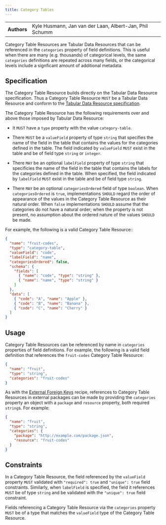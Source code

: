 ```yaml
---
title: Category Tables
---
```


<table>
  <tr>
    <th>Authors</th>
    <td>Kyle Husmann, Jan van der Laan, Albert-Jan, Phil Schumm</td>
  </tr>
</table>

Category Table Resources are Tabular Data Resources that can be referenced in the `categories` property of field definitions. This is useful when there are many (e.g. thousands) of categorical levels, the same `categories` definitions are repeated across many fields, or the categorical levels include a signficant amount of additional metadata.

## Specification

The Category Table Resource builds directly on the Tabular Data Resource specification. Thus a Category Table Resource `MUST` be a Tabular Data Resource and conform to the [Tabular Data Resource specification](/standard/data-resource/#tabular).

The Category Table Resource has the following requirements over and above those imposed by Tabular Data Resource:

- It `MUST` have a `type` property with the value `category-table`.

- There `MUST` be a `valueField` property of type `string` that specifies the name of the field in the table that contains the values for the categories defined in the table. The field indicated by `valueField` `MUST` exist in the table and be of field type `string` or `integer`.

- There `MAY` be an optional `labelField` property of type `string` that specificies the name of the field in the table that contains the labels for the categories defined in the table. When specified, the field indicated by `labelField` `MUST` exist in the table and be of field type `string`.

- There `MAY` be an optional `categoriesOrdered` field of type `boolean`. When `categoriesOrdered` is `true`, implementations `SHOULD` regard the order of appearance of the values in the Category Table Resource as their natural order. When `false` implementations `SHOULD` assume that the categories do not have a natural order; when the property is not present, no assumption about the ordered nature of the values `SHOULD` be made.

For example, the following is a valid Category Table Resource::

```json
{
  "name": "fruit-codes",
  "type": "category-table",
  "valueField": "code",
  "labelField": "name",
  "categoriesOrdered": false,
  "schema": {
    "fields": [
      { "name": "code", "type": "string" },
      { "name": "name", "type": "string" }
    ]
  },
  "data": [
    { "code": "A", "name": "Apple" },
    { "code": "B", "name": "Banana" },
    { "code": "C", "name": "Cherry" }
  ]
}
```

## Usage

Category Table Resources can be referenced by name in `categories` properties of field definitions. For example, the following is a valid field definition that references the `fruit-codes` Category Table Resource:

```json
{
  "name": "fruit",
  "type": "string",
  "categories": "fruit-codes"
}
```

As with the [External Foreign Keys](/recipes/external-foreign-keys/) recipe, references to Category Table Resources in external packages can be made by providing the `categories` property an object with a `package` and `resource` property, both required `string`s. For example:

```json
{
  "name": "fruit",
  "type": "string",
  "categories": {
    "package": "http://example.com/package.json",
    "resource": "fruit-codes"
  }
}
```

## Constraints

In a Category Table Resource, the field referenced by the `valueField` property `MUST` validated with `"required": true` and `"unique": true` field constraints. Similarly, when `labelField` is specified, the field it references `MUST` be of type `string` and be validated with the `"unique": true` field constraint.

Fields referencing a Category Table Resource via the `categories` property `MUST` be of a type that matches the `valueField` type of the Category Table Resource.
